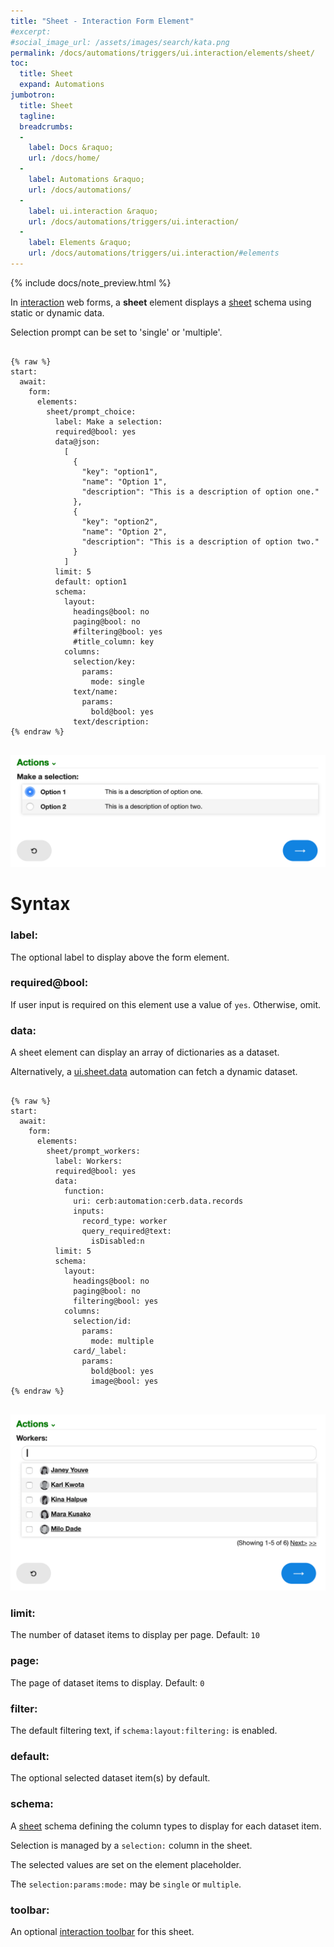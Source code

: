 ```yaml
---
title: "Sheet - Interaction Form Element"
#excerpt: 
#social_image_url: /assets/images/search/kata.png
permalink: /docs/automations/triggers/ui.interaction/elements/sheet/
toc:
  title: Sheet
  expand: Automations
jumbotron:
  title: Sheet
  tagline: 
  breadcrumbs:
  -
    label: Docs &raquo;
    url: /docs/home/
  -
    label: Automations &raquo;
    url: /docs/automations/
  -
    label: ui.interaction &raquo;
    url: /docs/automations/triggers/ui.interaction/
  -
    label: Elements &raquo;
    url: /docs/automations/triggers/ui.interaction/#elements
---
```


{% include docs/note_preview.html %}

In [interaction](/docs/automations/triggers/ui.interaction/) web forms, a **sheet** element displays a [sheet](/docs/sheets/) schema using static or dynamic data.

Selection prompt can be set to 'single' or 'multiple'.

<pre>
<code class="language-cerb">
{% raw %}
start:
  await:
    form:
      elements:
        sheet/prompt_choice:
          label: Make a selection:
          required@bool: yes
          data@json:
            [
              {
                "key": "option1",
                "name": "Option 1",
                "description": "This is a description of option one."
              },
              {
                "key": "option2",
                "name": "Option 2",
                "description": "This is a description of option two."
              }
            ]
          limit: 5
          default: option1
          schema:
            layout:
              headings@bool: no
              paging@bool: no
              #filtering@bool: yes
              #title_column: key
            columns:
              selection/key:
                params:
                  mode: single
              text/name:
                params:
                  bold@bool: yes
              text/description:
{% endraw %}
</code>
</pre>

<div class="cerb-screenshot">
<img src="/assets/images/docs/automations/triggers/ui.interaction/elements/sheet.png" class="screenshot">
</div>

# Syntax

### label:

The optional label to display above the form element.

### required@bool:

If user input is required on this element use a value of `yes`. Otherwise, omit.

### data:

A sheet element can display an array of dictionaries as a dataset.

Alternatively, a [ui.sheet.data](/docs/automations/triggers/ui.sheet.data/) automation can fetch a dynamic dataset.

<pre>
<code class="language-cerb">
{% raw %}
start:
  await:
    form:
      elements:
        sheet/prompt_workers:
          label: Workers:
          required@bool: yes
          data:
            function:
              uri: cerb:automation:cerb.data.records
              inputs:
                record_type: worker
                query_required@text:
                  isDisabled:n
          limit: 5
          schema:
            layout:
              headings@bool: no
              paging@bool: no
              filtering@bool: yes
            columns:
              selection/id:
                params:
                  mode: multiple
              card/_label:
                params:
                  bold@bool: yes
                  image@bool: yes
{% endraw %}
</code>
</pre>

<div class="cerb-screenshot">
<img src="/assets/images/docs/automations/triggers/ui.interaction/elements/sheet-dynamic.png" class="screenshot">
</div>

### limit:

The number of dataset items to display per page. Default: `10`

### page:

The page of dataset items to display. Default: `0`

### filter:

The default filtering text, if `schema:layout:filtering:` is enabled.

### default:

The optional selected dataset item(s) by default.

### schema:

A [sheet](/docs/sheets/) schema defining the column types to display for each dataset item.

Selection is managed by a `selection:` column in the sheet.

The selected values are set on the element placeholder.

The `selection:params:mode:` may be `single` or `multiple`.

### toolbar:

An optional [interaction toolbar](/docs/automations/triggers/ui.interaction/#toolbars) for this sheet.